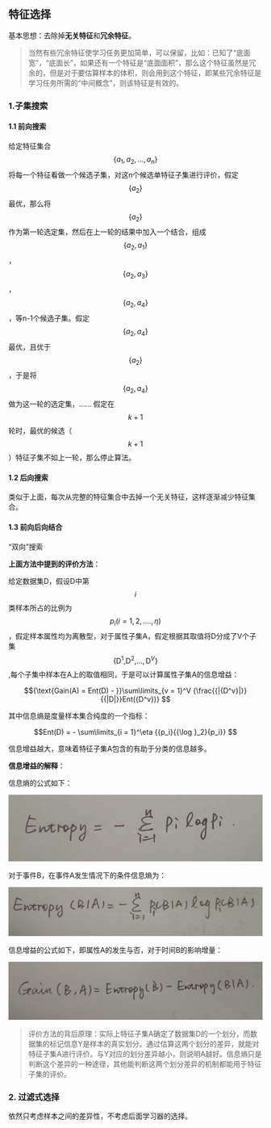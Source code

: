## 特征选择

基本思想：去除掉**无关特征**和**冗余特征**。

> 当然有些冗余特征使学习任务更加简单，可以保留，比如：已知了“底面宽”，“底面长”，如果还有一个特征是“底面面积”，那么这个特征虽然是冗余的，但是对于要估算样本的体积，则会用到这个特征，即某些冗余特征是学习任务所需的“中间概念”，则该特征是有效的。

### 1.子集搜索

#### 1.1 前向搜索

给定特征集合$$\{ {a_1},{a_2},...,{a_n}\} $$将每一个特征看做一个候选子集，对这n个候选单特征子集进行评价，假定$$\{ {a_2}\} $$最优，那么将$$\{ {a_2}\} $$作为第一轮选定集，然后在上一轮的结果中加入一个结合，组成$$\{ {a_2},{a_1}\} $$，$$\{ {a_2},{a_3}\} $$，$$\{ {a_2},{a_4}\} $$，等n-1个候选子集。假定$$\{ {a_2},{a_4}\} $$最优，且优于$$\{ {a_2}\} $$，于是将$$\{ {a_2},{a_4}\} $$做为这一轮的选定集，......  假定在$$k + 1$$轮时，最优的候选（$$k + 1$$）特征子集不如上一轮，那么停止算法。

#### 1.2 后向搜索

类似于上面，每次从完整的特征集合中去掉一个无关特征，这样逐渐减少特征集合。

#### 1.3 前向后向结合

“双向”搜索

**上面方法中提到的评价方法**：

给定数据集D，假设D中第$$i$$类样本所占的比例为$${p_i}(i = 1,2,....,\eta )$$，假定样本属性均为离散型，对于属性子集A，假定根据其取值将D分成了V个子集$${\text{\{ }}{{\text{D}}^1}{\text{,}}{{\text{D}}^2}{\text{,}}...,{{\text{D}}^V}{\text{\} }}$$,每个子集中样本在A上的取值相同，于是可以计算属性子集A的信息增益：

$${\text{Gain(A) = Ent(D) - }}\sum\limits_{v = 1}^V {\frac{{|{D^v}|}}{{|D|}}Ent({D^v})} $$

其中信息熵是度量样本集合纯度的一个指标：

$$Ent(D) =  - \sum\limits_{i = 1}^\eta {{p_i}{{\log }_2}{p_i}} $$

信息增益越大，意味着特征子集A包含的有助于分类的信息越多。

**信息增益的解释**：

信息熵的公式如下：

![20170805200400349](.\特征选择.assets/20170805200400349-1533273794606.jpg)

对于事件B，在事件A发生情况下的条件信息熵为：

![20170805200424189](.\特征选择.assets/20170805200424189.jpg)

信息增益的公式如下，即属性A的发生与否，对于时间B的影响增量：

![20170805200443289](.\特征选择.assets/20170805200443289.jpg)



> 评价方法的背后原理：实际上特征子集A确定了数据集D的一个划分，而数据集的标记信息Y是样本的真实划分。通过估算这两个划分的差异，就能对特征子集A进行评价。与Y对应的划分差异越小，则说明A越好。信息熵只是判断这个差异的一种途径，其他能判断这两个划分差异的机制都能用于特征子集的评价。

### 2. 过滤式选择

依然只考虑样本之间的差异性，不考虑后面学习器的选择。

